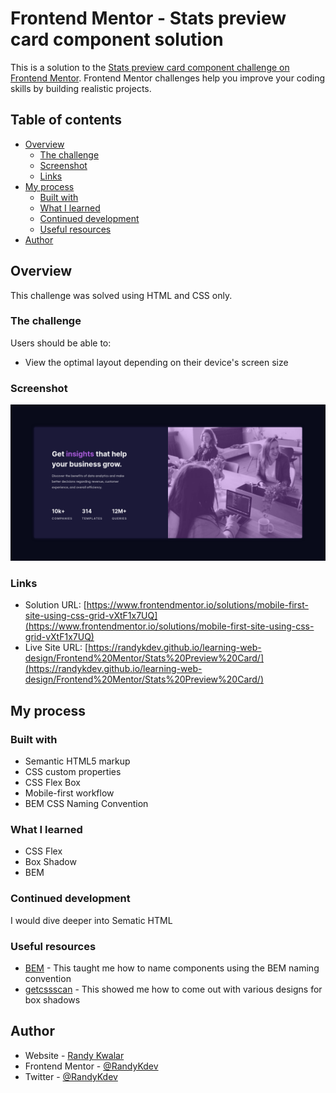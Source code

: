 # Frontend Mentor - Stats preview card component solution

This is a solution to the [Stats preview card component challenge on Frontend Mentor](https://www.frontendmentor.io/challenges/stats-preview-card-component-8JqbgoU62). Frontend Mentor challenges help you improve your coding skills by building realistic projects. 

## Table of contents

- [Overview](#overview)
  - [The challenge](#the-challenge)
  - [Screenshot](#screenshot)
  - [Links](#links)
- [My process](#my-process)
  - [Built with](#built-with)
  - [What I learned](#what-i-learned)
  - [Continued development](#continued-development)
  - [Useful resources](#useful-resources)
- [Author](#author)


## Overview

This challenge was solved using HTML and CSS only.

### The challenge

Users should be able to:

- View the optimal layout depending on their device's screen size

### Screenshot

![Image](./screenshots/screenshot.png)

### Links

- Solution URL: [https://www.frontendmentor.io/solutions/mobile-first-site-using-css-grid-vXtF1x7UQ](https://www.frontendmentor.io/solutions/mobile-first-site-using-css-grid-vXtF1x7UQ)
- Live Site URL: [https://randykdev.github.io/learning-web-design/Frontend%20Mentor/Stats%20Preview%20Card/](https://randykdev.github.io/learning-web-design/Frontend%20Mentor/Stats%20Preview%20Card/)

## My process

### Built with

- Semantic HTML5 markup
- CSS custom properties
- CSS Flex Box
- Mobile-first workflow
- BEM CSS Naming Convention

### What I learned

- CSS Flex
- Box Shadow
- BEM

### Continued development

I would dive deeper into Sematic HTML

### Useful resources

- [BEM](http://getbem.com/naming/) - This taught me how to name components using the BEM naming convention
- [getcssscan](https://getcssscan.com/css-box-shadow-examples) - This showed me how to come out with various designs for box shadows

## Author

- Website - [Randy Kwalar](https://www.github.com/RandyKdev)
- Frontend Mentor - [@RandyKdev](https://www.frontendmentor.io/profile/RandyKdev)
- Twitter - [@RandyKdev](https://www.twitter.com/randykdev)
